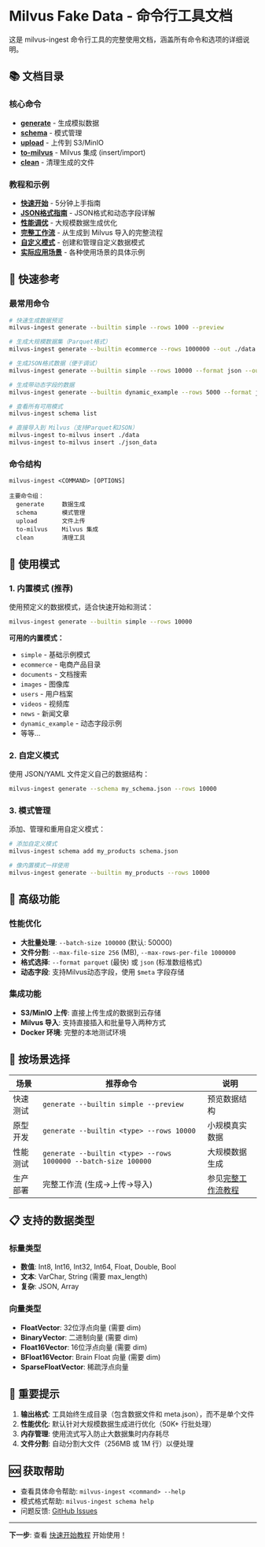 # Milvus Fake Data - 命令行工具文档

这是 milvus-ingest 命令行工具的完整使用文档，涵盖所有命令和选项的详细说明。

## 📚 文档目录

### 核心命令

- [**generate**](commands/generate.md) - 生成模拟数据
- [**schema**](commands/schema.md) - 模式管理 
- [**upload**](commands/upload.md) - 上传到 S3/MinIO
- [**to-milvus**](commands/to-milvus.md) - Milvus 集成 (insert/import)
- [**clean**](commands/clean.md) - 清理生成的文件

### 教程和示例

- [**快速开始**](tutorials/quickstart.md) - 5分钟上手指南
- [**JSON格式指南**](tutorials/json-format-guide.md) - JSON格式和动态字段详解
- [**性能调优**](tutorials/performance.md) - 大规模数据生成优化
- [**完整工作流**](tutorials/complete-workflow.md) - 从生成到 Milvus 导入的完整流程
- [**自定义模式**](tutorials/custom-schemas.md) - 创建和管理自定义数据模式
- [**实际应用场景**](examples/README.md) - 各种使用场景的具体示例

## 🚀 快速参考

### 最常用命令

```bash
# 快速生成数据预览
milvus-ingest generate --builtin simple --rows 1000 --preview

# 生成大规模数据集（Parquet格式）
milvus-ingest generate --builtin ecommerce --rows 1000000 --out ./data

# 生成JSON格式数据（便于调试）
milvus-ingest generate --builtin simple --rows 10000 --format json --out ./json_data

# 生成带动态字段的数据
milvus-ingest generate --builtin dynamic_example --rows 5000 --format json --out ./dynamic_data

# 查看所有可用模式
milvus-ingest schema list

# 直接导入到 Milvus（支持Parquet和JSON）
milvus-ingest to-milvus insert ./data
milvus-ingest to-milvus insert ./json_data
```

### 命令结构

```
milvus-ingest <COMMAND> [OPTIONS]

主要命令组：
  generate     数据生成
  schema       模式管理  
  upload       文件上传
  to-milvus    Milvus 集成
  clean        清理工具
```

## 📖 使用模式

### 1. 内置模式 (推荐)
使用预定义的数据模式，适合快速开始和测试：

```bash
milvus-ingest generate --builtin simple --rows 10000
```

**可用的内置模式：**
- `simple` - 基础示例模式
- `ecommerce` - 电商产品目录
- `documents` - 文档搜索
- `images` - 图像库
- `users` - 用户档案
- `videos` - 视频库
- `news` - 新闻文章
- `dynamic_example` - 动态字段示例
- 等等...

### 2. 自定义模式
使用 JSON/YAML 文件定义自己的数据结构：

```bash
milvus-ingest generate --schema my_schema.json --rows 10000
```

### 3. 模式管理
添加、管理和重用自定义模式：

```bash
# 添加自定义模式
milvus-ingest schema add my_products schema.json

# 像内置模式一样使用
milvus-ingest generate --builtin my_products --rows 10000
```

## 🔧 高级功能

### 性能优化
- **大批量处理**: `--batch-size 100000` (默认: 50000)
- **文件分割**: `--max-file-size 256` (MB), `--max-rows-per-file 1000000`
- **格式选择**: `--format parquet` (最快) 或 `json` (标准数组格式)
- **动态字段**: 支持Milvus动态字段，使用 `$meta` 字段存储

### 集成功能
- **S3/MinIO 上传**: 直接上传生成的数据到云存储
- **Milvus 导入**: 支持直接插入和批量导入两种方式
- **Docker 环境**: 完整的本地测试环境

## 🎯 按场景选择

| 场景 | 推荐命令 | 说明 |
|------|----------|------|
| 快速测试 | `generate --builtin simple --preview` | 预览数据结构 |
| 原型开发 | `generate --builtin <type> --rows 10000` | 小规模真实数据 |
| 性能测试 | `generate --builtin <type> --rows 1000000 --batch-size 100000` | 大规模数据生成 |
| 生产部署 | 完整工作流 (生成→上传→导入) | 参见[完整工作流教程](tutorials/complete-workflow.md) |

## 📋 支持的数据类型

### 标量类型
- **数值**: Int8, Int16, Int32, Int64, Float, Double, Bool
- **文本**: VarChar, String (需要 max_length)  
- **复杂**: JSON, Array

### 向量类型
- **FloatVector**: 32位浮点向量 (需要 dim)
- **BinaryVector**: 二进制向量 (需要 dim)
- **Float16Vector**: 16位浮点向量 (需要 dim)
- **BFloat16Vector**: Brain Float 向量 (需要 dim)
- **SparseFloatVector**: 稀疏浮点向量

## 🚨 重要提示

1. **输出格式**: 工具始终生成目录（包含数据文件和 meta.json），而不是单个文件
2. **性能优化**: 默认针对大规模数据生成进行优化（50K+ 行批处理）
3. **内存管理**: 使用流式写入防止大数据集时内存耗尽
4. **文件分割**: 自动分割大文件（256MB 或 1M 行）以便处理

## 🆘 获取帮助

- 查看具体命令帮助: `milvus-ingest <command> --help`
- 模式格式帮助: `milvus-ingest schema help`
- 问题反馈: [GitHub Issues](https://github.com/zilliz/milvus-ingest/issues)

---

**下一步**: 查看 [快速开始教程](tutorials/quickstart.md) 开始使用！